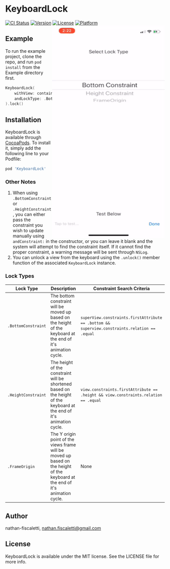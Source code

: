 # KeyboardLock

[![CI Status](https://img.shields.io/travis/nathan-fiscaletti/KeyboardLock.svg?style=flat)](https://travis-ci.org/nathan-fiscaletti/KeyboardLock)
[![Version](https://img.shields.io/cocoapods/v/KeyboardLock.svg?style=flat)](https://cocoapods.org/pods/KeyboardLock)
[![License](https://img.shields.io/cocoapods/l/KeyboardLock.svg?style=flat)](https://cocoapods.org/pods/KeyboardLock)
[![Platform](https://img.shields.io/cocoapods/p/KeyboardLock.svg?style=flat)](https://cocoapods.org/pods/KeyboardLock)
<img align="right" src="https://github.com/nathan-fiscaletti/KeyboardLockiOS/blob/master/Images/preview.gif" width=356, height=670/>
</a>

## Example

To run the example project, clone the repo, and run `pod install` from the Example directory first.

```swift
KeyboardLock(
    withView: containerView,
    andLockType: .BottomConstraint
).lock()
```

## Installation

KeyboardLock is available through [CocoaPods](https://cocoapods.org). To install
it, simply add the following line to your Podfile:

```ruby
pod 'KeyboardLock'
```


### Other Notes

1. When using `.BottomConstraint` or `.HeightConstraint`, you can either pass the constraint you wish to update manually using `andConstraint:` in the constructor, or you can leave it blank and the system will attempt to find the constraint itself. If it cannot find the proper constraint, a warning message will be sent through `NSLog`.
2. You can unlock a view from the keyboard using the `.unlock()` member function of the associated `KeyboardLock` instance.

### Lock Types

|Lock Type|Description|Constraint Search Criteria|
|---|---|---|
|`.BottomConstraint`|The bottom constraint will be moved up based on the height of the keyboard at the end of it's animation cycle.|`superView.constraints.firstAttribute == .bottom && superview.constraints.relation == .equal`|
|`.HeightConstraint`|The height of the constraint will be shortened based on the height of the keyboard at the end of it's animation cycle.|`view.constraints.firstAttribute == .height && view.constraints.relation == .equal`|
|`.FrameOrigin`|The Y origin point of the views frame will be moved up based on the height of the keyboard at the end of it's animation cycle.|None|

## Author

nathan-fiscaletti, nathan.fiscaletti@gmail.com

## License

KeyboardLock is available under the MIT license. See the LICENSE file for more info.
